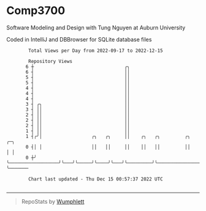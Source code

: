 # Comp3700

Software Modeling and Design with Tung Nguyen at Auburn University

Coded in IntelliJ and DBBrowser for SQLite database files

```
        Total Views per Day from 2022-09-17 to 2022-12-15

        Repository Views
       6 ┼                                 ╭╮
       6 ┤                                 ││
       5 ┤                                 ││
       5 ┤                                 ││
       4 ┤                                 ││
       4 ┤                                 ││
       4 ┤                                 ││
       3 ┤ ╭╮                              ││
       3 ┤ ││                              ││
       2 ┤ ││                              ││
       2 ┤ ││                              ││
       2 ┤ ││                              ││
       1 ┤ ││                              ││
       1 ┤╭╯│                  ╭╮   ╭╮     ││    ╭╮   ╭╮         ╭╮                      ╭─╮
       0 ┤│ │                  ││   ││     ││    ││   ││         ││                      │ │
       0 ┼╯ ╰──────────────────╯╰───╯╰─────╯╰────╯╰───╯╰─────────╯╰──────────────────────╯ ╰───────

        Chart last updated - Thu Dec 15 00:57:37 2022 UTC
        
```

---

> RepoStats by [Wumphlett](https://github.com/Wumphlett)
